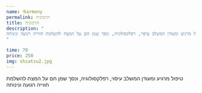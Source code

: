 ```yaml
---
name: יharmony
permalink: הרמוניה
title: הרמוניה
description: "
טיפול מרגיע ומעודן המשלב עיסוי, רפלקסולוגיה, ונסך שמן חם על המצח להשלמת חווייה רגועה ונינוחה
"

time: 70
price: 250
img: shiatsu2.jpg
---
```


טיפול מרגיע ומעודן המשלב עיסוי, רפלקסולוגיה, ונסך שמן חם על המצח להשלמת חווייה רגועה ונינוחה

